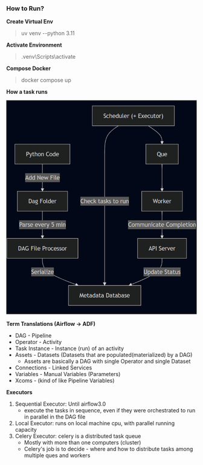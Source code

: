 ### How to Run?

**Create Virtual Env**

> uv venv --python 3.11

**Activate Environment**

> .venv\Scripts\activate

**Compose Docker**

> docker compose up

**How a task runs**

![](./__notes/task-lifecycle.png)

**Term Translations (Airflow -> ADF)**

- DAG - Pipeline
- Operator - Activity
- Task Instance - Instance (run) of an activity
- Assets - Datasets (Datasets that are populated(materialized) by a DAG)
  - Assets are basically a DAG with single Operator and single Dataset
- Connections - Linked Services
- Variables - Manual Variables (Parameters)
- Xcoms - (kind of like Pipeline Variables)

**Executors**

1. Sequential Executor: Until airflow3.0
   - execute the tasks in sequence, even if they were orchestrated to run in parallel in the DAG file
2. Local Executor: runs on local machine cpu, with parallel running capacity
3. Celery Executor: celery is a distributed task queue
   - Mostly with more than one computers (cluster)
   - Celery's job is to decide - where and how to distribute tasks among multiple ques and workers
